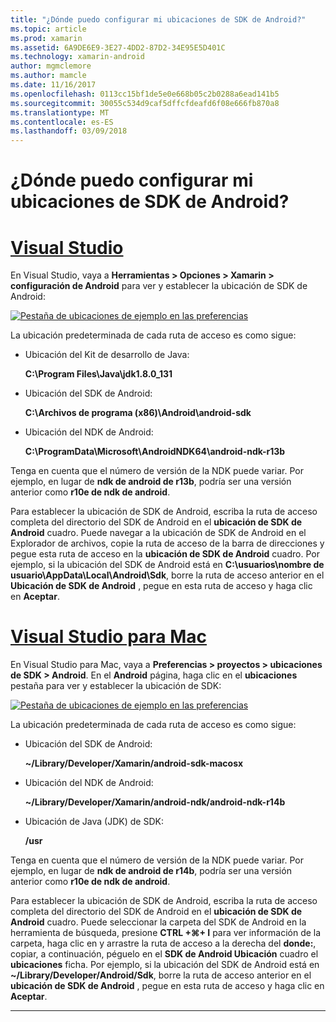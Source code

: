 ```yaml
---
title: "¿Dónde puedo configurar mi ubicaciones de SDK de Android?"
ms.topic: article
ms.prod: xamarin
ms.assetid: 6A9DE6E9-3E27-4DD2-87D2-34E95E5D401C
ms.technology: xamarin-android
author: mgmclemore
ms.author: mamcle
ms.date: 11/16/2017
ms.openlocfilehash: 0113cc15bf1de5e0e668b05c2b0288a6ead141b5
ms.sourcegitcommit: 30055c534d9caf5dffcfdeafd6f08e666fb870a8
ms.translationtype: MT
ms.contentlocale: es-ES
ms.lasthandoff: 03/09/2018
---
```

# <a name="where-can-i-set-my-android-sdk-locations"></a>¿Dónde puedo configurar mi ubicaciones de SDK de Android?

# <a name="visual-studiotabvswin"></a>[Visual Studio](#tab/vswin)

En Visual Studio, vaya a **Herramientas > Opciones > Xamarin > configuración de Android** para ver y establecer la ubicación de SDK de Android:

[![Pestaña de ubicaciones de ejemplo en las preferencias](android-sdk-location-images/win/01-locations-sml.png)](android-sdk-location-images/win/01-locations.png#lightbox)

La ubicación predeterminada de cada ruta de acceso es como sigue:

- Ubicación del Kit de desarrollo de Java: 

    **C:\\Program Files\\Java\\jdk1.8.0_131**

- Ubicación del SDK de Android: 

    **C:\\Archivos de programa (x86)\\Android\\android-sdk**

- Ubicación del NDK de Android: 

    **C:\\ProgramData\\Microsoft\\AndroidNDK64\\android-ndk-r13b**

Tenga en cuenta que el número de versión de la NDK puede variar. Por ejemplo, en lugar de **ndk de android de r13b**, podría ser una versión anterior como **r10e de ndk de android**.

Para establecer la ubicación de SDK de Android, escriba la ruta de acceso completa del directorio del SDK de Android en el **ubicación de SDK de Android** cuadro. Puede navegar a la ubicación de SDK de Android en el Explorador de archivos, copie la ruta de acceso de la barra de direcciones y pegue esta ruta de acceso en la **ubicación de SDK de Android** cuadro.
Por ejemplo, si la ubicación del SDK de Android está en **C:\\usuarios\\nombre de usuario\\AppData\\Local\\Android\\Sdk**, borre la ruta de acceso anterior en el  **Ubicación de SDK de Android** , pegue en esta ruta de acceso y haga clic en **Aceptar**.

# <a name="visual-studio-for-mactabvsmac"></a>[Visual Studio para Mac](#tab/vsmac)

En Visual Studio para Mac, vaya a **Preferencias > proyectos > ubicaciones de SDK > Android**. En el **Android** página, haga clic en el **ubicaciones** pestaña para ver y establecer la ubicación de SDK:

[![Pestaña de ubicaciones de ejemplo en las preferencias](android-sdk-location-images/mac/01-locations-sml.png)](android-sdk-location-images/mac/01-locations.png#lightbox)

La ubicación predeterminada de cada ruta de acceso es como sigue:

- Ubicación del SDK de Android: 

    **~/Library/Developer/Xamarin/android-sdk-macosx**

- Ubicación del NDK de Android: 

    **~/Library/Developer/Xamarin/android-ndk/android-ndk-r14b**

- Ubicación de Java (JDK) de SDK: 

    **/usr**

Tenga en cuenta que el número de versión de la NDK puede variar. Por ejemplo, en lugar de **ndk de android de r14b**, podría ser una versión anterior como **r10e de ndk de android**.

Para establecer la ubicación de SDK de Android, escriba la ruta de acceso completa del directorio del SDK de Android en el **ubicación de SDK de Android** cuadro. Puede seleccionar la carpeta del SDK de Android en la herramienta de búsqueda, presione **CTRL +&#8984;+ I** para ver información de la carpeta, haga clic en y arrastre la ruta de acceso a la derecha del **donde:**, copiar, a continuación, péguelo en el **SDK de Android Ubicación** cuadro el **ubicaciones** ficha. Por ejemplo, si la ubicación del SDK de Android está en **~/Library/Developer/Android/Sdk**, borre la ruta de acceso anterior en el **ubicación de SDK de Android** , pegue en esta ruta de acceso y haga clic en **Aceptar**.

-----
